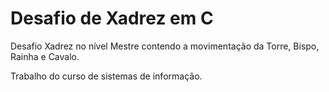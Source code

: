 # Desafio de Xadrez em C
Desafio Xadrez no nível Mestre contendo a movimentação da Torre, Bispo, Rainha e Cavalo.

Trabalho do curso de sistemas de informação.
